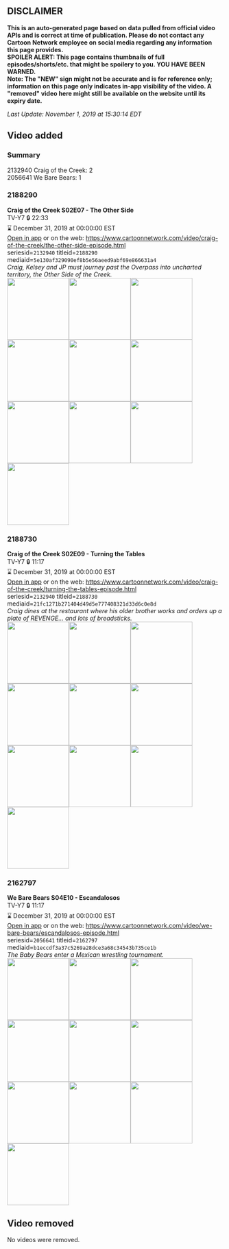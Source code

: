 ## DISCLAIMER
**This is an auto-generated page based on data pulled from official video APIs and is correct at time of publication. Please do not contact any Cartoon Network employee on social media regarding any information this page provides.**  
**SPOILER ALERT: This page contains thumbnails of full episodes/shorts/etc. that might be spoilery to you. YOU HAVE BEEN WARNED.**  
**Note: The "NEW" sign might not be accurate and is for reference only; information on this page only indicates in-app visibility of the video. A "removed" video here might still be available on the website until its expiry date.**  

_Last Update: November 1, 2019 at 15:30:14 EDT_
## Video added
### Summary
2132940 Craig of the Creek: 2  
2056641 We Bare Bears: 1  
### 2188290
**Craig of the Creek S02E07 - The Other Side**  
TV-Y7 🔒 22:33  
⌛ December 31, 2019 at 00:00:00 EST  
[Open in app](https://tinyurl.com/yxjb6q56) or on the web: https://www.cartoonnetwork.com/video/craig-of-the-creek/the-other-side-episode.html  
seriesid=`2132940` titleid=`2188290` mediaid=`5e130af329090ef8b5e56aeed9abf69e866631a4`  
_Craig, Kelsey and JP must journey past the Overpass into uncharted territory, the Other Side of the Creek._  
<a href="https://s3.amazonaws.com/cartoonorchestrator/2188290_001_1280x720.jpg"><img src="https://s3.amazonaws.com/cartoonorchestrator/2188290_001_640x360.jpg" height="144px" /></a><a href="https://s3.amazonaws.com/cartoonorchestrator/2188290_002_1280x720.jpg"><img src="https://s3.amazonaws.com/cartoonorchestrator/2188290_002_640x360.jpg" height="144px" /></a><a href="https://s3.amazonaws.com/cartoonorchestrator/2188290_003_1280x720.jpg"><img src="https://s3.amazonaws.com/cartoonorchestrator/2188290_003_640x360.jpg" height="144px" /></a><a href="https://s3.amazonaws.com/cartoonorchestrator/2188290_004_1280x720.jpg"><img src="https://s3.amazonaws.com/cartoonorchestrator/2188290_004_640x360.jpg" height="144px" /></a><a href="https://s3.amazonaws.com/cartoonorchestrator/2188290_005_1280x720.jpg"><img src="https://s3.amazonaws.com/cartoonorchestrator/2188290_005_640x360.jpg" height="144px" /></a><a href="https://s3.amazonaws.com/cartoonorchestrator/2188290_006_1280x720.jpg"><img src="https://s3.amazonaws.com/cartoonorchestrator/2188290_006_640x360.jpg" height="144px" /></a><a href="https://s3.amazonaws.com/cartoonorchestrator/2188290_007_1280x720.jpg"><img src="https://s3.amazonaws.com/cartoonorchestrator/2188290_007_640x360.jpg" height="144px" /></a><a href="https://s3.amazonaws.com/cartoonorchestrator/2188290_008_1280x720.jpg"><img src="https://s3.amazonaws.com/cartoonorchestrator/2188290_008_640x360.jpg" height="144px" /></a><a href="https://s3.amazonaws.com/cartoonorchestrator/2188290_009_1280x720.jpg"><img src="https://s3.amazonaws.com/cartoonorchestrator/2188290_009_640x360.jpg" height="144px" /></a><a href="https://s3.amazonaws.com/cartoonorchestrator/2188290_010_1280x720.jpg"><img src="https://s3.amazonaws.com/cartoonorchestrator/2188290_010_640x360.jpg" height="144px" /></a>
### 2188730
**Craig of the Creek S02E09 - Turning the Tables**  
TV-Y7 🔒 11:17  
⌛ December 31, 2019 at 00:00:00 EST  
[Open in app](https://tinyurl.com/y6xqg6e5) or on the web: https://www.cartoonnetwork.com/video/craig-of-the-creek/turning-the-tables-episode.html  
seriesid=`2132940` titleid=`2188730` mediaid=`21fc1271b271404d49d5e777408321d33d6c0e8d`  
_Craig dines at the restaurant where his older brother works and orders up a plate of REVENGE... and lots of breadsticks._  
<a href="https://s3.amazonaws.com/cartoonorchestrator/2188730_001_1280x720.jpg"><img src="https://s3.amazonaws.com/cartoonorchestrator/2188730_001_640x360.jpg" height="144px" /></a><a href="https://s3.amazonaws.com/cartoonorchestrator/2188730_002_1280x720.jpg"><img src="https://s3.amazonaws.com/cartoonorchestrator/2188730_002_640x360.jpg" height="144px" /></a><a href="https://s3.amazonaws.com/cartoonorchestrator/2188730_003_1280x720.jpg"><img src="https://s3.amazonaws.com/cartoonorchestrator/2188730_003_640x360.jpg" height="144px" /></a><a href="https://s3.amazonaws.com/cartoonorchestrator/2188730_004_1280x720.jpg"><img src="https://s3.amazonaws.com/cartoonorchestrator/2188730_004_640x360.jpg" height="144px" /></a><a href="https://s3.amazonaws.com/cartoonorchestrator/2188730_005_1280x720.jpg"><img src="https://s3.amazonaws.com/cartoonorchestrator/2188730_005_640x360.jpg" height="144px" /></a><a href="https://s3.amazonaws.com/cartoonorchestrator/2188730_006_1280x720.jpg"><img src="https://s3.amazonaws.com/cartoonorchestrator/2188730_006_640x360.jpg" height="144px" /></a><a href="https://s3.amazonaws.com/cartoonorchestrator/2188730_007_1280x720.jpg"><img src="https://s3.amazonaws.com/cartoonorchestrator/2188730_007_640x360.jpg" height="144px" /></a><a href="https://s3.amazonaws.com/cartoonorchestrator/2188730_008_1280x720.jpg"><img src="https://s3.amazonaws.com/cartoonorchestrator/2188730_008_640x360.jpg" height="144px" /></a><a href="https://s3.amazonaws.com/cartoonorchestrator/2188730_009_1280x720.jpg"><img src="https://s3.amazonaws.com/cartoonorchestrator/2188730_009_640x360.jpg" height="144px" /></a><a href="https://s3.amazonaws.com/cartoonorchestrator/2188730_010_1280x720.jpg"><img src="https://s3.amazonaws.com/cartoonorchestrator/2188730_010_640x360.jpg" height="144px" /></a>
### 2162797
**We Bare Bears S04E10 - Escandalosos**  
TV-Y7 🔒 11:17  
⌛ December 31, 2019 at 00:00:00 EST  
[Open in app](https://tinyurl.com/ycrelk6n) or on the web: https://www.cartoonnetwork.com/video/we-bare-bears/escandalosos-episode.html  
seriesid=`2056641` titleid=`2162797` mediaid=`b1eccdf3a37c5269a28dce3a68c34543b735ce1b`  
_The Baby Bears enter a Mexican wrestling tournament._  
<a href="https://s3.amazonaws.com/cartoonorchestrator/2162797_001_1280x720.jpg"><img src="https://s3.amazonaws.com/cartoonorchestrator/2162797_001_640x360.jpg" height="144px" /></a><a href="https://s3.amazonaws.com/cartoonorchestrator/2162797_002_1280x720.jpg"><img src="https://s3.amazonaws.com/cartoonorchestrator/2162797_002_640x360.jpg" height="144px" /></a><a href="https://s3.amazonaws.com/cartoonorchestrator/2162797_003_1280x720.jpg"><img src="https://s3.amazonaws.com/cartoonorchestrator/2162797_003_640x360.jpg" height="144px" /></a><a href="https://s3.amazonaws.com/cartoonorchestrator/2162797_004_1280x720.jpg"><img src="https://s3.amazonaws.com/cartoonorchestrator/2162797_004_640x360.jpg" height="144px" /></a><a href="https://s3.amazonaws.com/cartoonorchestrator/2162797_005_1280x720.jpg"><img src="https://s3.amazonaws.com/cartoonorchestrator/2162797_005_640x360.jpg" height="144px" /></a><a href="https://s3.amazonaws.com/cartoonorchestrator/2162797_006_1280x720.jpg"><img src="https://s3.amazonaws.com/cartoonorchestrator/2162797_006_640x360.jpg" height="144px" /></a><a href="https://s3.amazonaws.com/cartoonorchestrator/2162797_007_1280x720.jpg"><img src="https://s3.amazonaws.com/cartoonorchestrator/2162797_007_640x360.jpg" height="144px" /></a><a href="https://s3.amazonaws.com/cartoonorchestrator/2162797_008_1280x720.jpg"><img src="https://s3.amazonaws.com/cartoonorchestrator/2162797_008_640x360.jpg" height="144px" /></a><a href="https://s3.amazonaws.com/cartoonorchestrator/2162797_009_1280x720.jpg"><img src="https://s3.amazonaws.com/cartoonorchestrator/2162797_009_640x360.jpg" height="144px" /></a><a href="https://s3.amazonaws.com/cartoonorchestrator/2162797_010_1280x720.jpg"><img src="https://s3.amazonaws.com/cartoonorchestrator/2162797_010_640x360.jpg" height="144px" /></a>
## Video removed
No videos were removed.  

